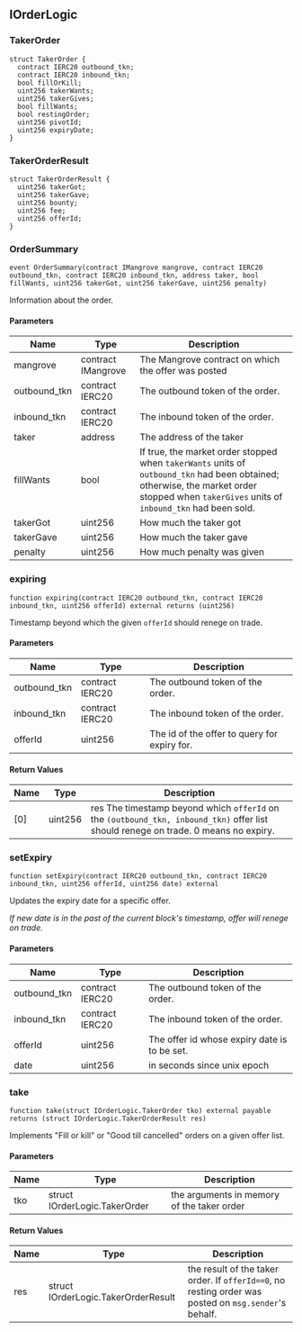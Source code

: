 ## IOrderLogic

### TakerOrder

```solidity
struct TakerOrder {
  contract IERC20 outbound_tkn;
  contract IERC20 inbound_tkn;
  bool fillOrKill;
  uint256 takerWants;
  uint256 takerGives;
  bool fillWants;
  bool restingOrder;
  uint256 pivotId;
  uint256 expiryDate;
}
```

### TakerOrderResult

```solidity
struct TakerOrderResult {
  uint256 takerGot;
  uint256 takerGave;
  uint256 bounty;
  uint256 fee;
  uint256 offerId;
}
```

### OrderSummary

```solidity
event OrderSummary(contract IMangrove mangrove, contract IERC20 outbound_tkn, contract IERC20 inbound_tkn, address taker, bool fillWants, uint256 takerGot, uint256 takerGave, uint256 penalty)
```

Information about the order.

#### Parameters

| Name | Type | Description |
| ---- | ---- | ----------- |
| mangrove | contract IMangrove | The Mangrove contract on which the offer was posted |
| outbound_tkn | contract IERC20 | The outbound token of the order. |
| inbound_tkn | contract IERC20 | The inbound token of the order. |
| taker | address | The address of the taker |
| fillWants | bool | If true, the market order stopped when `takerWants` units of `outbound_tkn` had been obtained; otherwise, the market order stopped when `takerGives` units of `inbound_tkn` had been sold. |
| takerGot | uint256 | How much the taker got |
| takerGave | uint256 | How much the taker gave |
| penalty | uint256 | How much penalty was given |

### expiring

```solidity
function expiring(contract IERC20 outbound_tkn, contract IERC20 inbound_tkn, uint256 offerId) external returns (uint256)
```

Timestamp beyond which the given `offerId` should renege on trade.

#### Parameters

| Name | Type | Description |
| ---- | ---- | ----------- |
| outbound_tkn | contract IERC20 | The outbound token of the order. |
| inbound_tkn | contract IERC20 | The inbound token of the order. |
| offerId | uint256 | The id of the offer to query for expiry for. |

#### Return Values

| Name | Type | Description |
| ---- | ---- | ----------- |
| [0] | uint256 | res The timestamp beyond which `offerId` on the `(outbound_tkn, inbound_tkn)` offer list should renege on trade. 0 means no expiry. |

### setExpiry

```solidity
function setExpiry(contract IERC20 outbound_tkn, contract IERC20 inbound_tkn, uint256 offerId, uint256 date) external
```

Updates the expiry date for a specific offer.

_If new date is in the past of the current block's timestamp, offer will renege on trade._

#### Parameters

| Name | Type | Description |
| ---- | ---- | ----------- |
| outbound_tkn | contract IERC20 | The outbound token of the order. |
| inbound_tkn | contract IERC20 | The inbound token of the order. |
| offerId | uint256 | The offer id whose expiry date is to be set. |
| date | uint256 | in seconds since unix epoch |

### take

```solidity
function take(struct IOrderLogic.TakerOrder tko) external payable returns (struct IOrderLogic.TakerOrderResult res)
```

Implements "Fill or kill" or "Good till cancelled" orders on a given offer list.

#### Parameters

| Name | Type | Description |
| ---- | ---- | ----------- |
| tko | struct IOrderLogic.TakerOrder | the arguments in memory of the taker order |

#### Return Values

| Name | Type | Description |
| ---- | ---- | ----------- |
| res | struct IOrderLogic.TakerOrderResult | the result of the taker order. If `offerId==0`, no resting order was posted on `msg.sender`'s behalf. |

